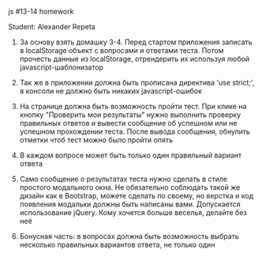 js #13-14 homework

Student: Alexander Repeta


1) За основу взять домашку 3-4. Перед стартом приложения записать в localStorage объект с вопросами и ответами теста. Потом прочесть данные из localStorage, отрендерить их используя любой javascript-шаблонизатор

2) Так же в приложении должна быть прописана директива 'use strict;', в консоли не должно быть никаких javascript-ошибок

3) На странице должна быть возможность пройти тест. При клике на кнопку "Проверить мои результаты" нужно выполнить проверку правильных ответов и вывести сообщение об успешном или не успешном прохождении теста. После вывода сообщения, обнулить отметки чтоб тест можно было пройти опять

4) В каждом вопросе может быть только один правильный вариант ответа

5) Само сообщение о результатах теста нужно сделать в стиле простого модального окна. Не обязательно соблюдать такой же дизайн как в Bootstrap, можете сделать по своему, но верстка и код появления модальки должны быть написаны вами. Допускается использование jQuery. Кому хочется больше веселья, делайте без неё

6) Бонусная часть: в вопросах должна быть возможность выбрать несколько правильных вариантов ответа, не только один